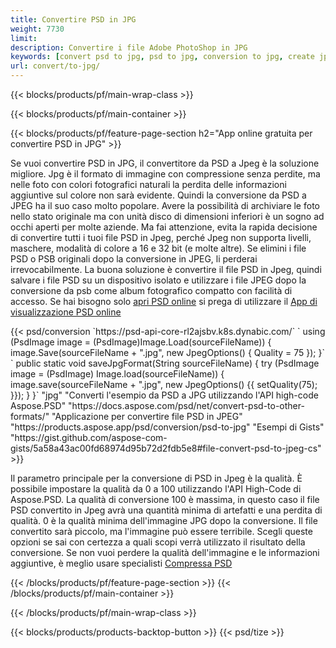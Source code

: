 ```yaml
---
title: Convertire PSD in JPG
weight: 7730
limit: 
description: Convertire i file Adobe PhotoShop in JPG
keywords: [convert psd to jpg, psd to jpg, conversion to jpg, create jpg from psd, print psd as jpg]
url: convert/to-jpg/
---
```


{{< blocks/products/pf/main-wrap-class >}}

{{< blocks/products/pf/main-container >}}

{{< blocks/products/pf/feature-page-section h2="App online gratuita per convertire PSD in JPG" >}}
<p>Se vuoi convertire PSD in JPG, il convertitore da PSD a Jpeg è la soluzione migliore. Jpg è il formato di immagine con compressione senza perdite, ma nelle foto con colori fotografici naturali la perdita delle informazioni aggiuntive sul colore non sarà evidente. Quindi la conversione da PSD a JPEG ha il suo caso molto popolare. Avere la possibilità di archiviare le foto nello stato originale ma con unità disco di dimensioni inferiori è un sogno ad occhi aperti per molte aziende. Ma fai attenzione, evita la rapida decisione di convertire tutti i tuoi file PSD in Jpeg, perché Jpeg non supporta livelli, maschere, modalità di colore a 16 e 32 bit (e molte altre). Se elimini i file PSD o PSB originali dopo la conversione in JPEG, li perderai irrevocabilmente. La buona soluzione è convertire il file PSD in Jpeg, quindi salvare i file PSD su un dispositivo isolato e utilizzare i file JPEG dopo la conversione da psb come album fotografico compatto con facilità di accesso. Se hai bisogno solo <a href="/psd/view">apri PSD online</a> si prega di utilizzare il <a href="/psd/view">App di visualizzazione PSD online</a></p>
{{< psd/conversion `https://psd-api-core-rl2ajsbv.k8s.dynabic.com/` 
`    using (PsdImage image = (PsdImage)Image.Load(sourceFileName))
    {
        image.Save(sourceFileName + ".jpg",  new JpegOptions() { Quality = 75 });
    }` 
`    public static void saveJpgFormat(String sourceFileName) {
        try (PsdImage image = (PsdImage) Image.load(sourceFileName)) {
            image.save(sourceFileName + ".jpg", new JpegOptions() {{
                setQuality(75);
            }});
        }
    }` 
		"jpg" 
"Converti l'esempio da PSD a JPG utilizzando l'API high-code Aspose.PSD"  "https://docs.aspose.com/psd/net/convert-psd-to-other-formats/" 
"Applicazione per convertire file PSD in JPEG" "https://products.aspose.app/psd/conversion/psd-to-jpg" 
"Esempi di Gists" "https://gist.github.com/aspose-com-gists/5a58a43ac00fd68974d95b72d2fdb5e8#file-convert-psd-to-jpeg-cs" >}}
<p>Il parametro principale per la conversione di PSD in Jpeg è la qualità. È possibile impostare la qualità da 0 a 100 utilizzando l'API High-Code di Aspose.PSD. La qualità di conversione 100 è massima, in questo caso il file PSD convertito in Jpeg avrà una quantità minima di artefatti e una perdita di qualità. 0 è la qualità minima dell'immagine JPG dopo la conversione. Il file convertito sarà piccolo, ma l'immagine può essere terribile. Scegli queste opzioni se sai con certezza a quali scopi verrà utilizzato il risultato della conversione. Se non vuoi perdere la qualità dell'immagine e le informazioni aggiuntive, è meglio usare specialisti <a href="/psd/reduce-size">Compressa PSD</a></p>
{{< /blocks/products/pf/feature-page-section >}}
{{< /blocks/products/pf/main-container >}}


{{< /blocks/products/pf/main-wrap-class >}}

{{< blocks/products/products-backtop-button >}}
{{< psd/tize >}}
